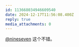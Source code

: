 ```yaml
---
id: 113668034946609540
date: 2024-12-17T11:56:08.400Z
reply: true
media_attachments: 0
---
```


[@nineseven](https://wxw.moe/@nineseven) 这个不错。

